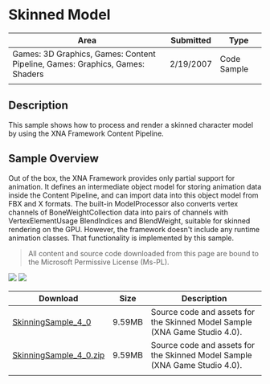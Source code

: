 # Skinned Model

|Area|Submitted|Type|
|-|-|-|
Games: 3D Graphics, Games: Content Pipeline, Games: Graphics, Games: Shaders|2/19/2007|Code Sample
||||

## Description

This sample shows how to process and render a skinned character model by using the XNA Framework Content Pipeline.

## Sample Overview

Out of the box, the XNA Framework provides only partial support for animation. It defines an intermediate object model for storing animation data inside the Content Pipeline, and can import data into this object model from FBX and X formats. The built-in ModelProcessor also converts vertex channels of BoneWeightCollection data into pairs of channels with VertexElementUsage BlendIndices and BlendWeight, suitable for skinned rendering on the GPU. However, the framework doesn't include any runtime animation classes. That functionality is implemented by this sample.

> All content and source code downloaded from this page are bound to the Microsoft Permissive License (Ms-PL).

![](https://github.com/simondarksidej/XNAGameStudio/blob/archive/Images/XNA_Skinning_01_small.jpg?raw=true)
![](https://github.com/simondarksidej/XNAGameStudio/blob/archive/Images/XNA_Skinning_02_small.jpg?raw=true)

Download | Size | Description
---|---|---|
[SkinningSample_4_0](https://github.com/simondarksidej/XNAGameStudio/tree/archive/Samples/SkinningSample_4_0) | 9.59MB | Source code and assets for the Skinned Model Sample (XNA Game Studio 4.0).
[SkinningSample_4_0.zip](https://github.com/simondarksidej/XNAGameStudioZips/raw/zips/SkinningSample_4_0.zip) | 9.59MB | Source code and assets for the Skinned Model Sample (XNA Game Studio 4.0).
||||

